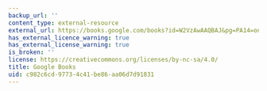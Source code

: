 ```yaml
---
backup_url: ''
content_type: external-resource
external_url: https://books.google.com/books?id=W2VzAwAAQBAJ&pg=PA14=onepage#v=onepage&q&f=false
has_external_licence_warning: true
has_external_license_warning: true
is_broken: ''
license: https://creativecommons.org/licenses/by-nc-sa/4.0/
title: Google Books
uid: c982c6cd-9773-4c41-be86-aa06d7d91831
---
```

